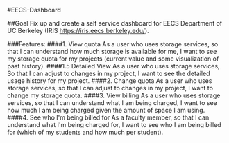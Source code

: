 #EECS-Dashboard

##Goal
Fix up and create a self service dashboard for EECS Department of UC Berkeley (IRIS https://iris.eecs.berkeley.edu/).

###Features: 
####1. View quota
As a user who uses storage services, so that I can understand how much storage is available for me, I want to see my storage quota for my projects (current value and some visualization of past history).
####1.5 Detailed View
As a user who uses storage services, So that I can adjust to changes in my project, I want to see the detailed usage history for my project.
####2. Change quota
As a user who uses storage services, so that I can adjust to changes in my project, I want to change my storage quota.
####3. View billing
As a user who uses storage services, so that I can understand what I am being charged, I want to see how much I am being charged given the amount of space I am using.
####4. See who I'm being billed for
As a faculty member, so that I can understand what I'm being charged for, I want to see who I am being billed for (which of my students and how much per student).

